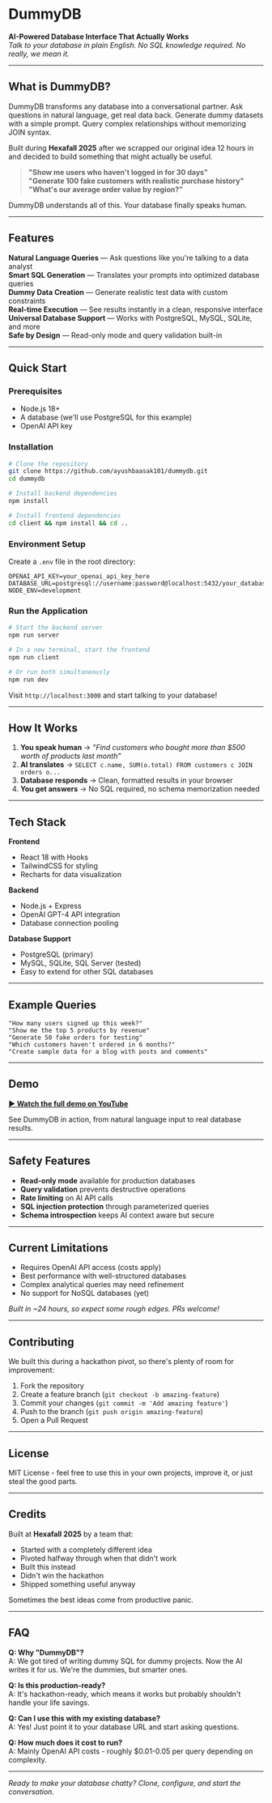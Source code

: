 # DummyDB
**AI-Powered Database Interface That Actually Works**  
*Talk to your database in plain English. No SQL knowledge required. No really, we mean it.*

---

##  What is DummyDB?

DummyDB transforms any database into a conversational partner. Ask questions in natural language, get real data back. Generate dummy datasets with a simple prompt. Query complex relationships without memorizing JOIN syntax.

Built during **Hexafall 2025** after we scrapped our original idea 12 hours in and decided to build something that might actually be useful.

> **"Show me users who haven't logged in for 30 days"**  
> **"Generate 100 fake customers with realistic purchase history"**  
> **"What's our average order value by region?"**

DummyDB understands all of this. Your database finally speaks human.

---

##  Features

 **Natural Language Queries** — Ask questions like you're talking to a data analyst  
 **Smart SQL Generation** — Translates your prompts into optimized database queries  
 **Dummy Data Creation** — Generate realistic test data with custom constraints  
 **Real-time Execution** — See results instantly in a clean, responsive interface  
 **Universal Database Support** — Works with PostgreSQL, MySQL, SQLite, and more  
 **Safe by Design** — Read-only mode and query validation built-in

---

##  Quick Start

### Prerequisites
- Node.js 18+
- A database (we'll use PostgreSQL for this example)
- OpenAI API key

### Installation

```bash
# Clone the repository
git clone https://github.com/ayushbaasak101/dummydb.git
cd dummydb

# Install backend dependencies
npm install

# Install frontend dependencies
cd client && npm install && cd ..
```

### Environment Setup

Create a `.env` file in the root directory:

```env
OPENAI_API_KEY=your_openai_api_key_here
DATABASE_URL=postgresql://username:password@localhost:5432/your_database
NODE_ENV=development
```

### Run the Application

```bash
# Start the backend server
npm run server

# In a new terminal, start the frontend
npm run client

# Or run both simultaneously
npm run dev
```

Visit `http://localhost:3000` and start talking to your database!

---

##  How It Works

1. **You speak human** → *"Find customers who bought more than $500 worth of products last month"*
2. **AI translates** → `SELECT c.name, SUM(o.total) FROM customers c JOIN orders o...`
3. **Database responds** → Clean, formatted results in your browser
4. **You get answers** → No SQL required, no schema memorization needed

---

##  Tech Stack

**Frontend**
- React 18 with Hooks
- TailwindCSS for styling
- Recharts for data visualization

**Backend**
- Node.js + Express
- OpenAI GPT-4 API integration
- Database connection pooling

**Database Support**
- PostgreSQL (primary)
- MySQL, SQLite, SQL Server (tested)
- Easy to extend for other SQL databases

---

##  Example Queries

```
"How many users signed up this week?"
"Show me the top 5 products by revenue"
"Generate 50 fake orders for testing"
"Which customers haven't ordered in 6 months?"
"Create sample data for a blog with posts and comments"
```

---

##  Demo

**[▶ Watch the full demo on YouTube](https://youtu.be/So2pXvAbr40?si=48p0VMBOlP2NoraL)**

See DummyDB in action, from natural language input to real database results.

---

##  Safety Features

- **Read-only mode** available for production databases
- **Query validation** prevents destructive operations
- **Rate limiting** on AI API calls
- **SQL injection protection** through parameterized queries
- **Schema introspection** keeps AI context aware but secure

---

##  Current Limitations

- Requires OpenAI API access (costs apply)
- Best performance with well-structured databases
- Complex analytical queries may need refinement
- No support for NoSQL databases (yet)

*Built in ~24 hours, so expect some rough edges. PRs welcome!*

---

##  Contributing

We built this during a hackathon pivot, so there's plenty of room for improvement:

1. Fork the repository
2. Create a feature branch (`git checkout -b amazing-feature`)
3. Commit your changes (`git commit -m 'Add amazing feature'`)
4. Push to the branch (`git push origin amazing-feature`)
5. Open a Pull Request

---

##  License

MIT License - feel free to use this in your own projects, improve it, or just steal the good parts.

---

##  Credits

Built at **Hexafall 2025** by a team that:
- Started with a completely different idea
- Pivoted halfway through when that didn't work
- Built this instead
- Didn't win the hackathon
- Shipped something useful anyway

Sometimes the best ideas come from productive panic.

---

##  FAQ

**Q: Why "DummyDB"?**  
A: We got tired of writing dummy SQL for dummy projects. Now the AI writes it for us. We're the dummies, but smarter ones.

**Q: Is this production-ready?**  
A: It's hackathon-ready, which means it works but probably shouldn't handle your life savings.

**Q: Can I use this with my existing database?**  
A: Yes! Just point it to your database URL and start asking questions.

**Q: How much does it cost to run?**  
A: Mainly OpenAI API costs - roughly $0.01-0.05 per query depending on complexity.

---

*Ready to make your database chatty? Clone, configure, and start the conversation.*

